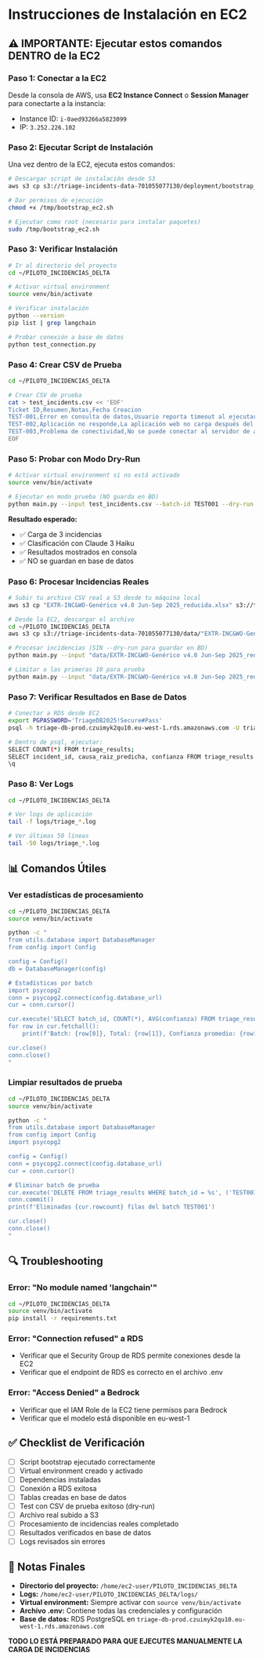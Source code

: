# Instrucciones de Instalación en EC2

## ⚠️ IMPORTANTE: Ejecutar estos comandos DENTRO de la EC2

### Paso 1: Conectar a la EC2

Desde la consola de AWS, usa **EC2 Instance Connect** o **Session Manager** para conectarte a la instancia:
- Instance ID: `i-0aed93266a5823099`
- IP: `3.252.226.102`

### Paso 2: Ejecutar Script de Instalación

Una vez dentro de la EC2, ejecuta estos comandos:

```bash
# Descargar script de instalación desde S3
aws s3 cp s3://triage-incidents-data-701055077130/deployment/bootstrap_ec2.sh /tmp/ --region eu-west-1

# Dar permisos de ejecución
chmod +x /tmp/bootstrap_ec2.sh

# Ejecutar como root (necesario para instalar paquetes)
sudo /tmp/bootstrap_ec2.sh
```

### Paso 3: Verificar Instalación

```bash
# Ir al directorio del proyecto
cd ~/PILOTO_INCIDENCIAS_DELTA

# Activar virtual environment
source venv/bin/activate

# Verificar instalación
python --version
pip list | grep langchain

# Probar conexión a base de datos
python test_connection.py
```

### Paso 4: Crear CSV de Prueba

```bash
cd ~/PILOTO_INCIDENCIAS_DELTA

# Crear CSV de prueba
cat > test_incidents.csv << 'EOF'
Ticket ID,Resumen,Notas,Fecha Creacion
TEST-001,Error en consulta de datos,Usuario reporta timeout al ejecutar consulta en base de datos Oracle. El error aparece después de 30 segundos.,2025-10-20
TEST-002,Aplicación no responde,La aplicación web no carga después del último despliegue. Los usuarios ven página en blanco.,2025-10-20
TEST-003,Problema de conectividad,No se puede conectar al servidor de aplicaciones desde la red corporativa.,2025-10-20
EOF
```

### Paso 5: Probar con Modo Dry-Run

```bash
# Activar virtual environment si no está activado
source venv/bin/activate

# Ejecutar en modo prueba (NO guarda en BD)
python main.py --input test_incidents.csv --batch-id TEST001 --dry-run
```

**Resultado esperado:**
- ✅ Carga de 3 incidencias
- ✅ Clasificación con Claude 3 Haiku
- ✅ Resultados mostrados en consola
- ✅ NO se guardan en base de datos

### Paso 6: Procesar Incidencias Reales

```bash
# Subir tu archivo CSV real a S3 desde tu máquina local
aws s3 cp "EXTR-INC&WO-Genérico v4.0 Jun-Sep 2025_reducida.xlsx" s3://triage-incidents-data-701055077130/data/ --region eu-west-1

# Desde la EC2, descargar el archivo
cd ~/PILOTO_INCIDENCIAS_DELTA
aws s3 cp s3://triage-incidents-data-701055077130/data/"EXTR-INC&WO-Genérico v4.0 Jun-Sep 2025_reducida.xlsx" data/ --region eu-west-1

# Procesar incidencias (SIN --dry-run para guardar en BD)
python main.py --input "data/EXTR-INC&WO-Genérico v4.0 Jun-Sep 2025_reducida.xlsx" --batch-id PROD001

# Limitar a las primeras 10 para prueba
python main.py --input "data/EXTR-INC&WO-Genérico v4.0 Jun-Sep 2025_reducida.xlsx" --batch-id PROD001 --limit 10
```

### Paso 7: Verificar Resultados en Base de Datos

```bash
# Conectar a RDS desde EC2
export PGPASSWORD='TriageDB2025!Secure#Pass'
psql -h triage-db-prod.czuimyk2qu10.eu-west-1.rds.amazonaws.com -U triageadmin -d triage_db

# Dentro de psql, ejecutar:
SELECT COUNT(*) FROM triage_results;
SELECT incident_id, causa_raiz_predicha, confianza FROM triage_results LIMIT 10;
\q
```

### Paso 8: Ver Logs

```bash
cd ~/PILOTO_INCIDENCIAS_DELTA

# Ver logs de aplicación
tail -f logs/triage_*.log

# Ver últimas 50 líneas
tail -50 logs/triage_*.log
```

## 📊 Comandos Útiles

### Ver estadísticas de procesamiento
```bash
cd ~/PILOTO_INCIDENCIAS_DELTA
source venv/bin/activate

python -c "
from utils.database import DatabaseManager
from config import Config

config = Config()
db = DatabaseManager(config)

# Estadísticas por batch
import psycopg2
conn = psycopg2.connect(config.database_url)
cur = conn.cursor()

cur.execute('SELECT batch_id, COUNT(*), AVG(confianza) FROM triage_results GROUP BY batch_id')
for row in cur.fetchall():
    print(f'Batch: {row[0]}, Total: {row[1]}, Confianza promedio: {row[2]:.2f}')

cur.close()
conn.close()
"
```

### Limpiar resultados de prueba
```bash
cd ~/PILOTO_INCIDENCIAS_DELTA
source venv/bin/activate

python -c "
from utils.database import DatabaseManager
from config import Config
import psycopg2

config = Config()
conn = psycopg2.connect(config.database_url)
cur = conn.cursor()

# Eliminar batch de prueba
cur.execute('DELETE FROM triage_results WHERE batch_id = %s', ('TEST001',))
conn.commit()
print(f'Eliminadas {cur.rowcount} filas del batch TEST001')

cur.close()
conn.close()
"
```

## 🔍 Troubleshooting

### Error: "No module named 'langchain'"
```bash
cd ~/PILOTO_INCIDENCIAS_DELTA
source venv/bin/activate
pip install -r requirements.txt
```

### Error: "Connection refused" a RDS
- Verificar que el Security Group de RDS permite conexiones desde la EC2
- Verificar que el endpoint de RDS es correcto en el archivo .env

### Error: "Access Denied" a Bedrock
- Verificar que el IAM Role de la EC2 tiene permisos para Bedrock
- Verificar que el modelo está disponible en eu-west-1

## ✅ Checklist de Verificación

- [ ] Script bootstrap ejecutado correctamente
- [ ] Virtual environment creado y activado
- [ ] Dependencias instaladas
- [ ] Conexión a RDS exitosa
- [ ] Tablas creadas en base de datos
- [ ] Test con CSV de prueba exitoso (dry-run)
- [ ] Archivo real subido a S3
- [ ] Procesamiento de incidencias reales completado
- [ ] Resultados verificados en base de datos
- [ ] Logs revisados sin errores

## 📝 Notas Finales

- **Directorio del proyecto:** `/home/ec2-user/PILOTO_INCIDENCIAS_DELTA`
- **Logs:** `/home/ec2-user/PILOTO_INCIDENCIAS_DELTA/logs/`
- **Virtual environment:** Siempre activar con `source venv/bin/activate`
- **Archivo .env:** Contiene todas las credenciales y configuración
- **Base de datos:** RDS PostgreSQL en `triage-db-prod.czuimyk2qu10.eu-west-1.rds.amazonaws.com`

**TODO LO ESTÁ PREPARADO PARA QUE EJECUTES MANUALMENTE LA CARGA DE INCIDENCIAS**
